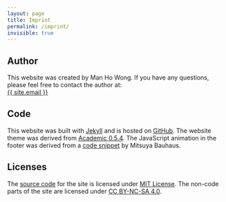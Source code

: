 ```yaml
---
layout: page
title: Imprint
permalink: /imprint/
invisible: true
---
```


## Author

This website was created by Man Ho Wong. If you have any questions, please feel free to contact the author at:  
<a href="mailto:{{ site.email }}">{{ site.email }}</a>

## Code

This website was built with <a target="_blank" href="https://jekyllrb.com/">Jekyll</a> and is hosted on <a target="_blank" href="https://github.com/manhowong/manhowong.github.io">GitHub</a>. The website theme was derived from <a target="_blank" href="https://github.com/gaalcaras/academic">Academic 0.5.4</a>. The JavaScript animation in the footer was derived from a <a target="_blank" href="https://codepen.io/mitsuya_bauhaus/pen/MWwdRxR">code snippet</a> by Mitsuya Bauhaus.

## Licenses

The <a target="_blank" href="https://github.com/manhowong/manhowong.github.io">source code</a> for the site is licensed under <a target="_blank" href="/LICENSE">MIT License</a>.
The non-code parts of the site are licensed under <a target="_blank" href="https://creativecommons.org/licenses/{{ site.cc }}/4.0/">CC BY-NC-SA 4.0</a>.
